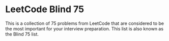 <!-- init readme for blind 75 -->
# LeetCode Blind 75

This is a collection of 75 problems from LeetCode that are considered to be the most important for your interview preparation. This list is also known as the Blind 75 list.
